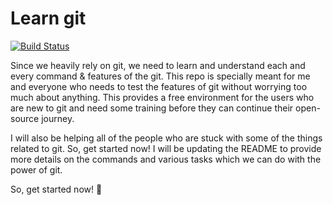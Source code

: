 # Learn git

[![Build Status][travis-logo]][travis-build]

Since we heavily rely on git, we need to learn and understand each and every
command & features of the git. This repo is specially meant for me and everyone
who needs to test the features of git without worrying too much about anything.
This provides a free environment for the users who are new to git and need some
training before they can continue their open-source journey.

I will also be helping all of the people who are stuck with some of the things
related to git. So, get started now! I will be updating the README to provide
more details on the commands and various tasks which we can do with the power
of git.

So, get started now! :tada:

[travis-logo]: https://travis-ci.org/abhishalya/learn-git.svg?branch=master

[travis-build]: https://travis-ci.org/abhishalya/learn-git
